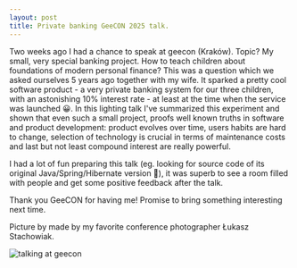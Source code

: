 ```yaml
---
layout: post
title: Private banking GeeCON 2025 talk.
---
```


Two weeks ago I had a chance to speak at geecon (Kraków). Topic? My small, very special banking project. How to teach children about foundations of modern personal finance? This was a question which we asked ourselves 5 years ago together with my wife. It sparked a pretty cool software product - a very private banking system for our three children, with an astonishing 10% interest rate - at least at the time when the service was launched 😀. In this lighting talk I've summarized this experiment and shown that even such a small project, proofs well known truths in software and product development: product evolves over time, users habits are hard to change, selection of technology is crucial in terms of maintenance costs and last but not least compound interest are really powerful. 

I had a lot of fun preparing this talk (eg. looking for source code of its original Java/Spring/Hibernate version 🤪), it was superb to see a room filled with people and get some positive feedback after the talk. 

Thank you GeeCON for having me! Promise to bring something interesting next time.

Picture by made by my favorite conference photographer Łukasz Stachowiak.

![talking at geecon]({{site.baseurl}}/assets/images/posts/geecon-2025-banking-talk.jpeg)

